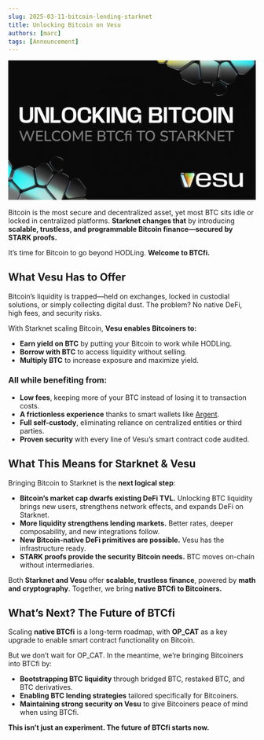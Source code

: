 ```yaml
---
slug: 2025-03-11-bitcoin-lending-starknet
title: Unlocking Bitcoin on Vesu
authors: [marc]
tags: [Announcement]
---
```


![Welcome BTCfi to Vesu](unlock-bitcoin-on-vesu.png)

Bitcoin is the most secure and decentralized asset, yet most BTC sits idle or locked in centralized platforms. **Starknet changes that** by introducing **scalable, trustless, and programmable Bitcoin finance—secured by STARK proofs.**  

It’s time for Bitcoin to go beyond HODLing. **Welcome to BTCfi.**  

## What Vesu Has to Offer  

Bitcoin’s liquidity is trapped—held on exchanges, locked in custodial solutions, or simply collecting digital dust. The problem? No native DeFi, high fees, and security risks.  

With Starknet scaling Bitcoin, **Vesu enables Bitcoiners to:**  

- **Earn yield on BTC** by putting your Bitcoin to work while HODLing.  
- **Borrow with BTC** to access liquidity without selling.  
- **Multiply BTC** to increase exposure and maximize yield.  

### All while benefiting from:  

- **Low fees**, keeping more of your BTC instead of losing it to transaction costs.  
- **A frictionless experience** thanks to smart wallets like [Argent](https://www.argent.xyz/).
- **Full self-custody**, eliminating reliance on centralized entities or third parties.  
- **Proven security** with every line of Vesu’s smart contract code audited.  

## What This Means for Starknet & Vesu  

Bringing Bitcoin to Starknet is the **next logical step**:  

- **Bitcoin’s market cap dwarfs existing DeFi TVL.** Unlocking BTC liquidity brings new users, strengthens network effects, and expands DeFi on Starknet.
- **More liquidity strengthens lending markets.** Better rates, deeper composability, and new integrations follow.  
- **New Bitcoin-native DeFi primitives are possible.** Vesu has the infrastructure ready.  
- **STARK proofs provide the security Bitcoin needs.** BTC moves on-chain without intermediaries.  


Both **Starknet and Vesu** offer **scalable, trustless finance**, powered by **math and cryptography**. Together, we bring **native BTCfi to Bitcoiners.**  

## What’s Next? The Future of BTCfi  

Scaling **native BTCfi** is a long-term roadmap, with **OP_CAT** as a key upgrade to enable smart contract functionality on Bitcoin.  

But we don’t wait for OP_CAT. In the meantime, we’re bringing Bitcoiners into BTCfi by:  

- **Bootstrapping BTC liquidity** through bridged BTC, restaked BTC, and BTC derivatives.  
- **Enabling BTC lending strategies** tailored specifically for Bitcoiners.  
- **Maintaining strong security on Vesu** to give Bitcoiners peace of mind when using BTCfi.  

**This isn’t just an experiment. The future of BTCfi starts now.**  